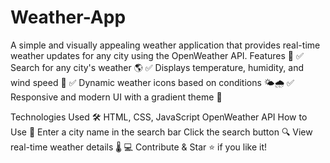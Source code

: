 # Weather-App
A simple and visually appealing weather application that provides real-time weather updates for any city using the OpenWeather API.
Features 🚀
✅ Search for any city's weather 🌎
✅ Displays temperature, humidity, and wind speed 💨
✅ Dynamic weather icons based on conditions 🌤️🌧️
✅ Responsive and modern UI with a gradient theme 🎨

Technologies Used 🛠️
HTML, CSS, JavaScript
OpenWeather API
How to Use 📌
Enter a city name in the search bar
Click the search button 🔍
View real-time weather details 🌡️
💻 Contribute & Star ⭐ if you like it!







